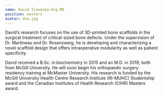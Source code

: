 ```yaml
---
name: David Slawaska-Eng MD
position: masters
avatar: dse.jpg
---
```


David’s research focuses on the use of 3D-printed bone scaffolds in the surgical treatment of critical-sized bone defects. Under the supervision of Dr. Martineau and Dr. Rosenzweig, he is developing and characterizing a novel scaffold design that offers intraoperative modularity as well as patient specificity.

David received a B.Sc. in biochemistry in 2015 and an M.D. in 2019, both from McGill University. He will soon begin his orthopaedic surgery residency training at McMaster University. His research is funded by the McGill University Health Centre Research Institute (RI-MUHC) Studentship award and the Canadian Institutes of Health Research (CIHR) Masters award.
